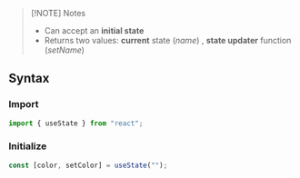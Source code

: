 

> [!NOTE] Notes
> - Can accept an **initial state**
> - Returns two values: **current** state (*name*) , **state updater** function (*setName*)


## Syntax
### Import
```jsx
import { useState } from "react";
```
### Initialize
```jsx
const [color, setColor] = useState("");
```


